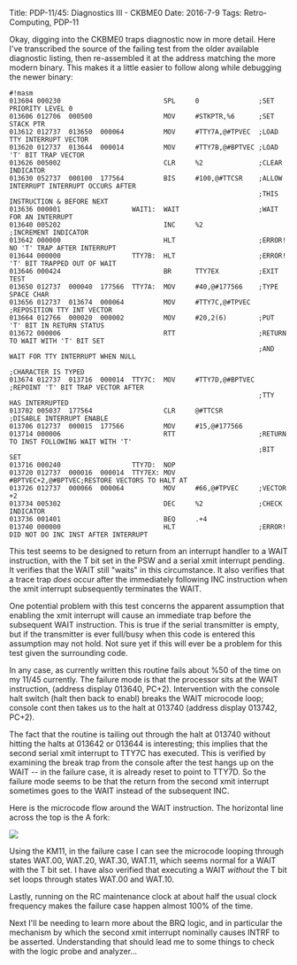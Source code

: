 Title: PDP-11/45: Diagnostics III - CKBME0
Date: 2016-7-9
Tags: Retro-Computing, PDP-11

Okay, digging into the CKBME0 traps diagnostic now in more detail.  Here I've transcribed the source of the failing
test from the older available diagnostic listing, then re-assembled it at the address matching the more modern
binary.  This makes it a little easier to follow along while debugging the newer binary:

    #!masm
    013604 000230                          SPL     0               ;SET PRIORITY LEVEL 0
    013606 012706  000500                  MOV     #STKPTR,%6      ;SET STACK PTR
    013612 012737  013650  000064          MOV     #TTY7A,@#TPVEC  ;LOAD TTY INTERRUPT VECTOR
    013620 012737  013644  000014          MOV     #TTY7B,@#BPTVEC ;LOAD 'T' BIT TRAP VECTOR
    013626 005002                          CLR     %2              ;CLEAR INDICATOR
    013630 052737  000100  177564          BIS     #100,@#TTCSR    ;ALLOW INTERRUPT INTERRUPT OCCURS AFTER
                                                                   ;THIS INSTRUCTION & BEFORE NEXT
    013636 000001                  WAIT1:  WAIT                    ;WAIT FOR AN INTERRUPT
    013640 005202                          INC     %2              ;INCREMENT INDICATOR
    013642 000000                          HLT                     ;ERROR! NO 'T' TRAP AFTER INTERRUPT
    013644 000000                  TTY7B:  HLT                     ;ERROR! 'T' BIT TRAPPED OUT OF WAIT
    013646 000424                          BR      TTY7EX          ;EXIT TEST
    013650 012737  000040  177566  TTY7A:  MOV     #40,@#177566    ;TYPE SPACE CHAR
    013656 012737  013674  000064          MOV     #TTY7C,@#TPVEC  ;REPOSITION TTY INT VECTOR
    013664 012766  000020  000002          MOV     #20,2(6)        ;PUT 'T' BIT IN RETURN STATUS
    013672 000006                          RTT                     ;RETURN TO WAIT WITH 'T' BIT SET
                                                                   ;AND WAIT FOR TTY INTERRUPT WHEN NULL
                                                                   ;CHARACTER IS TYPED
    013674 012737  013716  000014  TTY7C:  MOV     #TTY7D,@#BPTVEC ;REPOINT 'T' BIT TRAP VECTOR AFTER
                                                                   ;TTY HAS INTERRUPTED
    013702 005037  177564                  CLR     @#TTCSR         ;DISABLE INTERRUPT ENABLE
    013706 012737  000015  177566          MOV     #15,@#177566
    013714 000006                          RTT                     ;RETURN TO INST FOLLOWING WAIT WITH 'T'
                                                                   ;BIT SET
    013716 000240                  TTY7D:  NOP
    013720 012737  000016  000014  TTY7EX: MOV     #BPTVEC+2,@#BPTVEC;RESTORE VECTORS TO HALT AT
    013726 012737  000066  000064          MOV     #66,@#TPVEC     ;VECTOR +2
    013734 005302                          DEC     %2              ;CHECK INDICATOR
    013736 001401                          BEQ     .+4
    013740 000000                          HLT                     ;ERROR! DID NOT DO INC INST AFTER INTERRUPT

This test seems to be designed to return from an interrupt handler to a WAIT instruction, with the T bit set in
the PSW and a serial xmit interrupt pending.  It verifies that the WAIT still "waits" in this circumstance.  It also
verifies that a trace trap *does* occur after the immediately following INC instruction when the xmit interrupt
subsequently terminates the WAIT.

One potential problem with this test concerns the apparent assumption that enabling the xmit interrupt will cause an
immediate trap before the subsequent WAIT instruction.  This is true if the serial transmitter is empty, but if the
transmitter is ever full/busy when this code is entered this assumption may not hold.  Not sure yet if this will ever
be a problem for this test given the surrounding code.

In any case, as currently written this routine fails about %50 of the time on my 11/45 currently.  The failure mode
is that the processor sits at the WAIT instruction, (address display 013640, PC+2).  Intervention with the
console halt switch (halt then back to enabl) breaks the WAIT microcode loop; console cont then takes us to the halt
at 013740 (address display 013742, PC+2).

The fact that the routine is tailing out through the halt at 013740 without hitting the halts at 013642 or 013644 is
interesting; this implies that the second serial xmit interrupt to TTY7C has executed.  This is verified by examining
the break trap from the console after the test hangs up on the WAIT -- in the failure case, it is already reset to
point to TTY7D.  So the failure mode seems to be that the return from the second xmit interrupt sometimes goes to the
WAIT instead of the subsequent INC.

Here is the microcode flow around the WAIT instruction.  The horizontal line across the top is the A fork:

<img src='/images/pdp11/wait-microcode.png'/>

Using the KM11, in the failure case I can see the microcode looping through states WAT.00, WAT.20, WAT.30, WAT.11,
which seems normal for a WAIT with the T bit set.  I have also verified that executing a WAIT *without* the T bit set
loops through states WAT.00 and WAT.10.

Lastly, running on the RC maintenance clock at about half the usual clock frequency makes the failure case happen
almost 100% of the time.

Next I'll be needing to learn more about the BRQ logic, and in particular the mechanism by which the second xmit
interrupt nominally causes INTRF to be asserted.  Understanding that should lead me to some things to check with the
logic probe and analyzer...
